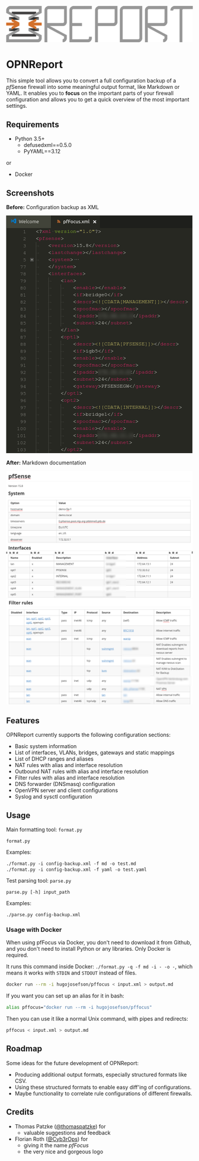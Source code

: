 ![OPNReport](logos/OPNReport.png)

# OPNReport

This simple tool allows you to convert a full configuration backup of a *pf*Sense firewall into some meaningful output format, like Markdown or YAML. It enables you to **focus** on the important parts of your firewall configuration and allows you to get a quick overview of the most important settings.

## Requirements

* Python 3.5+
    * defusedxml==0.5.0
    * PyYAML==3.12

or

* Docker

## Screenshots

**Before:** Configuration backup as XML

![Configuration backup as XML](screenshots/pfFocus_xml.png)

**After:** Markdown documentation

![System and Interfaces](screenshots/pfFocus_System_Interfaces.png)
![Filter rules](screenshots/pfFocus_Filter_rules.png)

## Features

OPNReport currently supports the following configuration sections:

* Basic system information
* List of interfaces, VLANs, bridges, gateways and static mappings
* List of DHCP ranges and aliases
* NAT rules with alias and interface resolution
* Outbound NAT rules with alias and interface resolution
* Filter rules with alias and interface resolution
* DNS forwarder (DNSmasq) configuration
* OpenVPN server and client configurations
* Syslog and sysctl configuration

## Usage

Main formatting tool: ```format.py```
```
format.py
```

Examples:
```
./format.py -i config-backup.xml -f md -o test.md
./format.py -i config-backup.xml -f yaml -o test.yaml
```

Test parsing tool: ```parse.py```
```
parse.py [-h] input_path
```

Examples:
```
./parse.py config-backup.xml
```

### Usage with Docker

When using pfFocus via Docker, you don't need to download it from Github, and you don't need to install Python or any libraries. Only Docker is required.

It runs this command inside Docker: `./format.py -q -f md -i - -o -`, which means it works with `STDIN` and `STDOUT` instead of files.

```bash
docker run --rm -i hugojosefson/pffocus < input.xml > output.md
```

If you want you can set up an alias for it in bash:

```bash
alias pffocus="docker run --rm -i hugojosefson/pffocus"
```

Then you can use it like a normal Unix command, with pipes and redirects:

```bash
pffocus < input.xml > output.md
```

## Roadmap

Some ideas for the future development of OPNReport:

* Producing additional output formats, especially structured formats like CSV.
* Using these structured formats to enable easy diff'ing of configurations.
* Maybe functionality to correlate rule configurations of different firewalls.

## Credits

* Thomas Patzke ([@thomaspatzke](https://github.com/thomaspatzke)) for
    * valuable suggestions and feedback
* Florian Roth ([@Cyb3rOps](https://twitter.com/Cyb3rOps)) for
    * giving it the name *pfFocus*
    * the very nice and gorgeous logo
